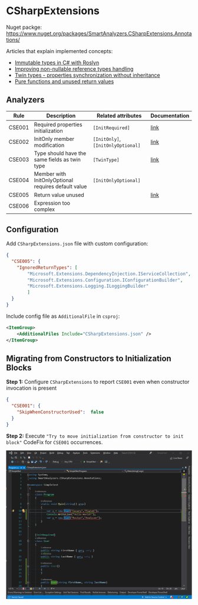 # CSharpExtensions

Nuget packge: https://www.nuget.org/packages/SmartAnalyzers.CSharpExtensions.Annotations/

Articles that explain implemented concepts:
- [Immutable types in C# with Roslyn](https://cezarypiatek.github.io/post/immutable-types-with-roslyn/)
- [Improving non-nullable reference types handling](https://cezarypiatek.github.io/post/better-non-nullable-handling/)
- [Twin types - properties synchronization without inheritance](https://cezarypiatek.github.io/post/csharp-twin-types/)
- [Pure functions and unused return values](https://cezarypiatek.github.io/post/pure-functions-and-unused-return-value/)

## Analyzers

|Rule|Description| Related attributes|Documentation|
|----|-----------|-------------------|-------------|
|CSE001|Required properties initialization| `[InitRequired]` | [link](https://cezarypiatek.github.io/post/immutable-types-with-roslyn/#convenient-initialization) |
|CSE002|InitOnly member modification |`[InitOnly]`, `[InitOnlyOptional]`| [link](https://cezarypiatek.github.io/post/immutable-types-with-roslyn/#full-immutability) |
|CSE003|Type should have the same fields as twin type| `[TwinType]` | [link](https://cezarypiatek.github.io/post/csharp-twin-types/#the-solution-extending-c-rules-with-custom-analyzer)|
|CSE004| Member with InitOnlyOptional requires default value| `[InitOnlyOptional]` ||
|CSE005| Return value unused | | [link](https://cezarypiatek.github.io/post/pure-functions-and-unused-return-value/)|
|CSE006| Expression too complex | | |


## Configuration

Add `CSharpExtensions.json` file with custom configuration:

```json
{
  "CSE005": {
    "IgnoredReturnTypes": [ 
        "Microsoft.Extensions.DependencyInjection.IServiceCollection",
        "Microsoft.Extensions.Configuration.IConfigurationBuilder",
        "Microsoft.Extensions.Logging.ILoggingBuilder"
        ] 
  } 
}
```

Include config file as `AdditionalFile` in `csproj`:

```xml
<ItemGroup>
    <AdditionalFiles Include="CSharpExtensions.json" />
</ItemGroup>
```

## Migrating from Constructors to Initialization Blocks

**Step 1:** Configure `CSharpExtensions` to report `CSE001` even when constructor invocation is present

```json
{
  "CSE001": {
    "SkipWhenConstructorUsed":  false 
  } 
}
```

**Step 2:** Execute `"Try to move initialization from constructor to init block"` CodeFix for `CSE001` occurrences.

![](/doc/constructor_to_init.gif)